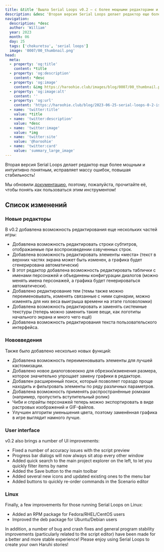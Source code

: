 ```yaml
---
title: &title 'Вышла Serial Loops v0.2 – с более мощными редакторами и повышенной стабильностью!'
description: &desc 'Вторая версия Serial Loops делает редактор еще более мощным и интуитивно понятным, исправляет массу ошибок, повышая стабильность!'
navigation:
  description: *desc
  author: 'William'
  year: 2023
  month: 06
  day: 25
  tags: ['chokuretsu', 'serial loops']
  image: '0007/00_thumbnail.png'
head:
  meta:
  - property: 'og:title'
    content: *title
  - property: 'og:description'
    content: *desc
  - property: 'og:image'
    content: &img https://haroohie.club/images/blog/0007/00_thumbnail.png
  - property: 'og:image:alt'
    content: ''
  - property: 'og:url'
    content: 'https://haroohie.club/blog/2023-06-25-serial-loops-0-2-is-out-now'
  - name: 'twitter:title'
    value: *title
  - name: 'twitter:description'
    value: *desc
  - name: 'twitter:image'
    value: *img
  - name: 'twitter:site'
    value: '@haroohie'
  - name: 'twitter:card'
    value: 'summary_large_image'
---
```


Вторая версия Serial Loops делает редактор еще более мощным и интуитивно понятным, исправляет массу ошибок, повышая стабильность!

Мы обновили [документацию](/chokuretsu/serial-loops/), поэтому, пожалуйста, прочитайте её, чтобы понять как пользоваться этим инструментом!

## Список изменений
### Новые редакторы
В v0.2 добавлена возможность редактирования еще нескольких частей игры:
* Добавлена возможность редактировать строки субтитров, отображаемые при воспроизведении озвученных строк.
* Добавлена возможность редактировать элементы «места» (текст в верхних частях экрана может быть изменен, а графика будет сгенерирована автоматически)
* В этот редактор добавлена возможность редактировать таблички с именами персонажей и объединены конфигурации диалогов (можно менять имена персонажей, а графика будет генерироваться автоматически).
* Добавлено редактирование тем (темы также можно переименовывать, изменять связанные с ними сценарии, можно изменять для них веса выигрыша времени на этапе головоломки)
* Добавлена возможность редактировать и заменять системные текстуры (теперь можно заменить такие вещи, как логотипы начального экрана и много чего ещё)
* Добавлена возможность редактирования текста пользовательского интерфейса.

### Нововведения
Также было добавлено несколько новых функций:
* Добавлена возможность переименовывать элементы для лучшей кастомизации.
* Добавлено новое диалоговоеокно для обрезки/изменения размера, которое значительно упрощает замену графики в редакторе.
* Добавлен расширенный поиск, который позволяет гораздо проще находить и фильтровать элементы по ряду различных параметров.
* Добавлена возможность применять распространённые ромхаки (например, пропустить вступительный ролик)
* Чиби и спрайты персонажей теперь можно экспортировать в виде растровых изображений и GIF-файлов.
* Улучшен алгоритм уменьшения цвета, поэтому заменённая графика в игре выглядит намного лучше.

### User interface
v0.2 also brings a number of UI improvements:
* Fixed a number of accuracy issues with the script preview
* Progress bar dialogs will now always sit atop every other window
* Added quick search to the main project explorer on the left, to let you quickly filter items by name
* Added the Save button to the main toolbar
* Added several new icons and updated existing ones to the menu bar
* Added buttons to quickly re-order commands in the Scenario editor

### Linux
Finally, a few improvements for those running Serial Loops on Linux:
* Added an RPM package for Fedora/RHEL/CentOS users
* Improved the deb package for Ubuntu/Debian users

In addition, a number of bug and crash fixes and general program stability improvements (particularly related to the script editor) have been made for a better and more stable experience! Please enjoy using Serial Loops to create your own Haruhi stories!